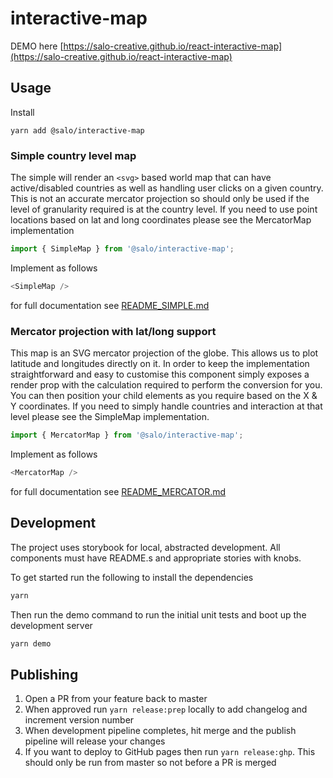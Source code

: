 # interactive-map

DEMO here [https://salo-creative.github.io/react-interactive-map](https://salo-creative.github.io/react-interactive-map)

## Usage

Install

```
yarn add @salo/interactive-map
```

### Simple country level map

The simple will render an `<svg>` based world map that can have active/disabled countries as well as handling user clicks on a given country. This is not an accurate mercator projection so should only be used if the level of granularity required is at the country level. If you need to use point locations based on lat and long coordinates please see the MercatorMap implementation

```javascript
import { SimpleMap } from '@salo/interactive-map';
```

Implement as follows

```javascript
<SimpleMap />
```

for full documentation see [README_SIMPLE.md](https://github.com/salo-creative/react-interactive-map/blob/master/README_SIMPLE.md)

### Mercator projection with lat/long support

This map is an SVG mercator projection of the globe. This allows us to plot latitude and longitudes directly on it. In order to keep the implementation straightforward and easy to customise this component simply exposes a render prop with the calculation required to perform the conversion for you. You can then position your child elements as you require based on the X & Y coordinates. If you need to simply handle countries and interaction at that level please see the SimpleMap implementation.

```javascript
import { MercatorMap } from '@salo/interactive-map';
```

Implement as follows

```javascript
<MercatorMap />
```

for full documentation see [README_MERCATOR.md](https://github.com/salo-creative/react-interactive-map/blob/master/README_MERCATOR.md)

## Development

The project uses storybook for local, abstracted development. All components must have README.s and appropriate stories with knobs.

To get started run the following to install the dependencies
```bash
yarn
```

Then run the demo command to run the initial unit tests and boot up the development server
```bash
yarn demo
```


## Publishing

1. Open a PR from your feature back to master
2. When approved run `yarn release:prep` locally to add changelog and increment version number
3. When development pipeline completes, hit merge and the publish pipeline will release your changes
4. If you want to deploy to GitHub pages then run `yarn release:ghp`. This should only be run from master so not before a PR is merged
